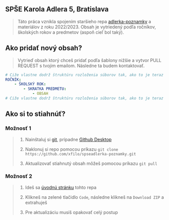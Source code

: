 ## SPŠE Karola Adlera 5, Bratislava
> Táto práca vznikla spojením staršieho repa [adlerka-poznamky](https://github.com/simonSlamka/adlerka-poznamky) a materiálov z roku 2022/2023.
> Obsah je vytriedený podľa ročníkov, školských rokov a predmetov (aspoň cieľ bol taký).




## Ako pridať nový obsah?
> Vytrieď obsah ktorý chceš pridať podľa šablony nižšie a vytvor PULL REQUEST s tvojim emailom. Následne ta budem kontaktovať.
```yaml
# Ciže vlastne dodrž štruktúru rozloženia súborov tak, ako to je teraz v repoztári.
ROČNÍK:
    - ŠKOLSKÝ ROK:
        - SKRATKA PREDMETU:
            - OBSAH
# Ciže vlastne dodrž štruktúru rozloženia súborov tak, ako to je teraz v repoztári.
```

## Ako si to stiahnúť?
### Možnosť 1
> 1. Nainštaluj si [git](https://git-scm.com/downloads), prípadne [Github Desktop](https://desktop.github.com/)
>
> 2. Naklonuj si repo pomocou príkazu `git clone https://github.com/xfilo/spseadlerka-poznamky.git`
> 
> 3. Aktualizovať stiahnutý obsah môžeš pomocou príkazu `git pull`

### Možnosť 2
> 1. Ideš sa [úvodnú stránku](https://github.com/xfilo/spseadlerka-poznamky) tohto repa
>
> 2. Klikneš na zelené tlačidlo `Code`, následne klikneš na `Download ZIP` a extrahuješ
>
> 3. Pre aktualizáciu musíš opakovať celý postup